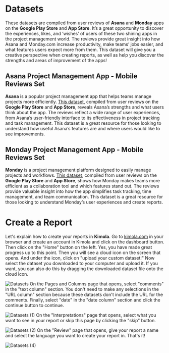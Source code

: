 # Datasets
These datasets are compiled from user reviews of **Asana** and **Monday** apps on the **Google Play Store** and **App Store**. It’s a great opportunity to discover the experiences, likes, and ‘wishes’ of users of these two shining apps in the project management world. The reviews provide great insight into how Asana and Monday.com increase productivity, make teams’ jobs easier, and what features users expect more from them. This dataset will give you a creative perspective when creating reports, as well as help you discover the strengths and areas of improvement of the apps!
## Asana Project Management App - Mobile Reviews Set
**Asana** is a popular project management app that helps teams manage projects more efficiently. [This dataset](https://github.com/Kimola/nlp-datasets/blob/main/getting-started/Asana%20(Project%20Management%20App)%20-%20Mobile%20Reviews.csv), compiled from user reviews on the **Google Play Store** and **App Store**, reveals Asana’s strengths and what users think about the app. The reviews reflect a wide range of user experiences, from Asana’s user-friendly interface to its effectiveness in project tracking and task management. This dataset is a great resource for those looking to understand how useful Asana’s features are and where users would like to see improvements.
## Monday Project Management App - Mobile Reviews Set
**Monday** is a project management platform designed to easily manage projects and workflows. [This dataset](https://github.com/Kimola/nlp-datasets/blob/main/getting-started/Monday%20(Project%20Management%20App)%20-%20Mobile%20Reviews.csv), compiled from user reviews on the **Google Play Store** and **App Store**, shows how Monday makes teams more efficient as a collaboration tool and which features stand out. The reviews provide valuable insight into how the app simplifies task tracking, time management, and team communication. This dataset is a great resource for those looking to understand Monday’s user experiences and create reports.
# Create a Report
Let's explain how to create your reports in **Kimola**. Go to [kimola.com](https://kimola.com/) in your browser and create an account in Kimola and click on the dashboard button. Then click on the "Home" button on the left. Yes, you have made great progress up to this point. Then you will see a cloud icon on the screen that opens. And under the icon, click on "upload your custom dataset!" Now select the dataset you downloaded to your computer and upload it. If you want, you can also do this by dragging the downloaded dataset file onto the cloud icon.

![Datasets](https://github.com/user-attachments/assets/d2e81ac7-d08b-470f-af57-cff52df63404)
On the Pages and Columns page that opens, select "comments" in the "text column" section. You don't need to make any selections in the "URL column" section because these datasets don't include the URL for the comments. Finally, select "date" in the "date column" section and click the continue button to continue.

![Datasets (1)](https://github.com/user-attachments/assets/2210a4f0-2758-4987-87c1-3a05b9f2a914)
On the "Interpretations" page that opens, select what you want to see in your report or skip this page by clicking the "skip" button.

![Datasets (2)](https://github.com/user-attachments/assets/a2d531f6-01e4-48e7-8d76-500b78b3bffa)
On the "Review" page that opens, give your report a name and select the language you want to create your report in. That's it!

![Datasets (4)](https://github.com/user-attachments/assets/8f5cd98a-78f8-468e-8ddb-8582b3502d69)
